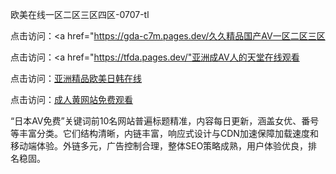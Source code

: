 
欧美在线一区二区三区四区-0707-tl


点击访问：<a href="https://gda-c7m.pages.dev/久久精品国产AV一区二区三区</a>

点击访问：<a href="https://tfda.pages.dev/"亚洲成AV人的天堂在线观看</a>

点击访问：<a href="https://fdhf-454.pages.dev/">亚洲精品欧美日韩在线</a>

点击访问：<a href="https://gfd-5xg.pages.dev/">成人黄网站免费观看</a>

“日本AV免费”关键词前10名网站普遍标题精准，内容每日更新，涵盖女优、番号等丰富分类。它们结构清晰，内链丰富，响应式设计与CDN加速保障加载速度和移动端体验。外链多元，广告控制合理，整体SEO策略成熟，用户体验优良，排名稳固。



<span style="display:none;">[Canonical link](https://github.com/li07072025/li06 ）</span>
